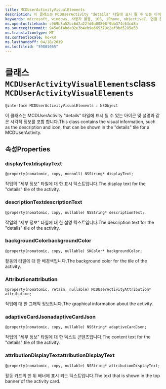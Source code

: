 ```yaml
---
title: MCDUserActivityVisualElements
description: 이 클래스는 MCDUserActivity "details" 타일에 표시 될 수 있는 아이콘 및 설명과 같은 시각적 정보를 포함 합니다.
keywords: microsoft, windows, 사용자 활동, iOS, iPhone, objectiveC, 연결 된 장치, 프로젝트 로마
ms.openlocfilehash: c969b8a52bc6d2a22fd0a00808f9bb374c63cd8a
ms.sourcegitcommit: 945a0f4bda02e3b4eb9a665379c2af9bd5285a53
ms.translationtype: MT
ms.contentlocale: ko-KR
ms.lasthandoff: 04/18/2019
ms.locfileid: "59801065"
---
```

# <a name="class-mcduseractivityvisualelements"></a><span data-ttu-id="85bbb-104">클래스 `MCDUserActivityVisualElements`</span><span class="sxs-lookup"><span data-stu-id="85bbb-104">class `MCDUserActivityVisualElements`</span></span>

```
@interface MCDUserActivityVisualElements : NSObject 
```

<span data-ttu-id="85bbb-105">이 클래스는 MCDUserActivity "details" 타일에 표시 될 수 있는 아이콘 및 설명과 같은 시각적 정보를 포함 합니다.</span><span class="sxs-lookup"><span data-stu-id="85bbb-105">This class contains the visual information, such as the description and icon, that can be shown in the "details" tile for a MCDUserActivity.</span></span>

## <a name="properties"></a><span data-ttu-id="85bbb-106">속성</span><span class="sxs-lookup"><span data-stu-id="85bbb-106">Properties</span></span>

### <a name="displaytext"></a><span data-ttu-id="85bbb-107">displayText</span><span class="sxs-lookup"><span data-stu-id="85bbb-107">displayText</span></span>
`@property(nonatomic, copy, nonnull) NSString* displayText;`

<span data-ttu-id="85bbb-108">작업의 "세부 정보" 타일에 대 한 표시 텍스트입니다.</span><span class="sxs-lookup"><span data-stu-id="85bbb-108">The display text for the "details" tile of the activity.</span></span>

### <a name="descriptiontext"></a><span data-ttu-id="85bbb-109">descriptionText</span><span class="sxs-lookup"><span data-stu-id="85bbb-109">descriptionText</span></span>
`@property(nonatomic, copy, nullable) NSString* descriptionText;`

<span data-ttu-id="85bbb-110">작업의 "세부 정보" 타일에 대 한 설명 텍스트입니다.</span><span class="sxs-lookup"><span data-stu-id="85bbb-110">The description text for the "details" tile of the activity.</span></span>

### <a name="backgroundcolor"></a><span data-ttu-id="85bbb-111">backgroundColor</span><span class="sxs-lookup"><span data-stu-id="85bbb-111">backgroundColor</span></span>
`@property(nonatomic, copy, nullable) SKColor* backgroundColor;`

<span data-ttu-id="85bbb-112">활동의 타일에 대 한 배경색입니다.</span><span class="sxs-lookup"><span data-stu-id="85bbb-112">The background color for the tile of the activity.</span></span>

### <a name="attribution"></a><span data-ttu-id="85bbb-113">Attribution</span><span class="sxs-lookup"><span data-stu-id="85bbb-113">attribution</span></span>
`@property(nonatomic, retain, nullable) MCDUserActivityAttribution* attribution;`

<span data-ttu-id="85bbb-114">작업에 대 한 그래픽 정보입니다.</span><span class="sxs-lookup"><span data-stu-id="85bbb-114">The graphical information about the activity.</span></span>

### <a name="adaptivecardjson"></a><span data-ttu-id="85bbb-115">adaptiveCardJson</span><span class="sxs-lookup"><span data-stu-id="85bbb-115">adaptiveCardJson</span></span>
`@property(nonatomic, copy, nullable) NSString* adaptiveCardJson;`

<span data-ttu-id="85bbb-116">작업의 "세부 정보" 타일에 대 한 텍스트 콘텐츠입니다.</span><span class="sxs-lookup"><span data-stu-id="85bbb-116">The content text for the "details" tile of the activity.</span></span>

### <a name="attributiondisplaytext"></a><span data-ttu-id="85bbb-117">attributionDisplayText</span><span class="sxs-lookup"><span data-stu-id="85bbb-117">attributionDisplayText</span></span>
`@property(nonatomic, copy, nullable) NSString* attributionDisplayText;`

<span data-ttu-id="85bbb-118">활동 카드의 맨 위 배너에 표시 되는 텍스트입니다.</span><span class="sxs-lookup"><span data-stu-id="85bbb-118">The text that is shown in the top banner of the activity card.</span></span>